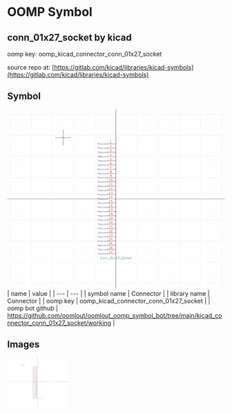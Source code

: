 # OOMP Symbol  
## conn_01x27_socket  by kicad  
  
oomp key: oomp_kicad_connector_conn_01x27_socket  
  
source repo at: [https://gitlab.com/kicad/libraries/kicad-symbols](https://gitlab.com/kicad/libraries/kicad-symbols)  
## Symbol  
  
[![working.png](working_600.png)](working.png)  
| name | value | 
| --- | --- | 
| symbol name | Connector | 
| library name | Connector | 
| oomp key | oomp_kicad_connector_conn_01x27_socket | 
| oomp bot github | https://github.com/oomlout/oomlout_oomp_symbol_bot/tree/main/kicad_connector_conn_01x27_socket/working | 
## Images  
  
[![working.png](working_140.png)](working.png)  
